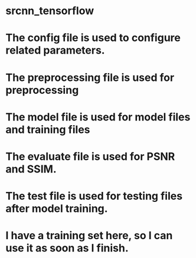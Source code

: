 # srcnn_tensorflow
# The config file is used to configure related parameters. 
# The preprocessing file is used for preprocessing
# The model file is used for model files and training files
# The evaluate file is used for PSNR and SSIM.
# The test file is used for testing files after model training. 
# I have a training set here, so I can use it as soon as I finish.
